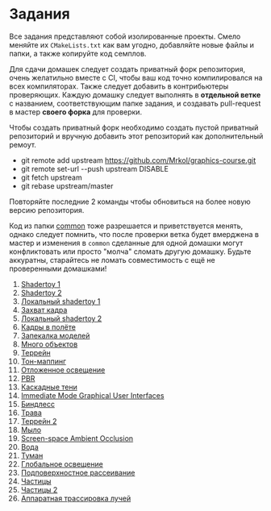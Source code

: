 # Задания

Все задания представляют собой изолированные проекты.
Смело меняйте их `CMakeLists.txt` как вам угодно, добавляйте новые файлы и папки, а также копируйте код семплов.

Для сдачи домашек следует создать приватный форк репозитория, очень желатильно вместе с CI, чтобы ваш код точно компилировался на всех компиляторах.
Также следует добавить в контрибьютеры проверяющих.
Каждую домашку следует выполнять в **отдельной ветке** с названием, соответствующим папке задания, и создавать pull-request в мастер **своего форка** для проверки.

Чтобы создать приватный форк необходимо создать пустой приватный репозиторий и вручную добавить этот репозиторий как дополнительный ремоут.

- git remote add upstream https://github.com/Mrkol/graphics-course.git
- git remote set-url --push upstream DISABLE
- git fetch upstream
- git rebase upstream/master

Повторяйте последние 2 команды чтобы обновиться на более новую версию репозитория.

Код из папки [common](/common/) тоже разрешается и приветствуется менять, однако следует помнить, что после проверки ветка будет вмерджена в мастер и изменения в `common` сделанные для одной домашки могут конфликтовать или просто "молча" сломать другую домашку.
Будьте аккуратны, старайтесь не ломать совместимость с ещё не проверенными домашками!

 1. [Shadertoy 1](shadertoy1/)
 2. [Shadertoy 2](shadertoy2/)
 3. [Локальный shadertoy 1](local_shadertoy1/)
 4. [Захват кадра](capture/)
 5. [Локальный shadertoy 2](local_shadertoy2/)
 6. [Кадры в полёте](inflight_frames/)
 7. [Запекалка моделей](model_bakery/)
 8. [Много объектов](many_objects/)
 9. [Террейн](terrain/)
 10. [Тон-маппинг](tonemapping/)
 11. [Отложенное освещение](deferred/)
 12. [PBR](pbr/)
 13. [Каскадные тени](csm/)
 14. [Immediate Mode Graphical User Interfaces](imgui/)
 15. [Биндлесс](bindless/)
 16. [Трава](grass/)
 17. [Террейн 2](terrain2/)
 18. [Мыло](aa/)
 19. [Screen-space Ambient Occlusion](ssao/)
 20. [Вода](water/)
 21. [Туман](fog/)
 22. [Глобальное освещение](gi/)
 23. [Подповерхностное рассеивание](ssss/)
 24. [Частицы](particles/)
 25. [Частицы 2](particles2/)
 26. [Аппаратная трассировка лучей](hwrt/)
